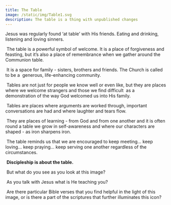 ```yaml
---
title: The Table
image: /static/img/Table1.svg
description: The table is a thing with unpublished changes
---
```

Jesus was regularly found ‘at table’ with His friends. Eating and drinking, listening and loving sinners.

 The table is a powerful symbol of welcome. It is a place of forgiveness and feasting, but it’s also a place of remembrance when we gather around the Communion table.

 It is a space for family - sisters, brothers and friends. The Church is called to be a  generous, life-enhancing community.

 Tables are not just for people we know well or even like, but they are places where we welcome strangers and those we find difficult  as a demonstration of the way God welcomed us into His family.

 Tables are places where arguments are worked through, important conversations are had and where laughter and tears flow.

 They are places of learning - from God and from one another and it is often round a table we grow in self-awareness and where our characters are shaped - as iron sharpens iron. 

 The table reminds us that we are encouraged to keep meeting… keep loving… keep praying… keep serving one another regardless of the circumstances.

 **Discipleship is about the table.**

 But what do you see as you look at this image? 

 As you talk with Jesus what is He teaching you? 

 Are there particular Bible verses that you find helpful in the light of this image, or is there a part of the scriptures that further illuminates this icon?